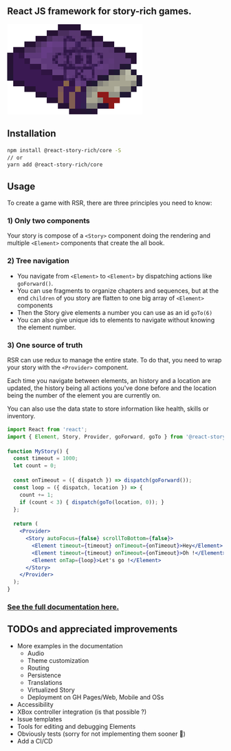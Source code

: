 ## React JS framework for story-rich games.

<img src="https://raw.githubusercontent.com/wasa42/react-story-rich/HEAD/documentation/static/react-story-rich.png" alt="RSR logo">

## Installation
```bash
npm install @react-story-rich/core -S
// or
yarn add @react-story-rich/core
```

## Usage
To create a game with RSR, there are three principles you need to know:

### 1) Only two components
Your story is compose of a `<Story>` component doing the rendering and multiple `<Element>`
components that create the all book.

### 2) Tree navigation
* You navigate from `<Element>` to `<Element>` by dispatching actions like `goForward()`.
* You can use fragments to organize chapters and sequences, but at the end `children` of you story
are flatten to one big array of `<Element>` components
* Then the Story give elements a number you can use as an id  `goTo(6)`
* You can also give unique ids to elements to navigate without knowing the element number.

### 3) One source of truth
RSR can use redux to manage the entire state. To do that, you need to wrap your story with
the `<Provider>` component.

Each time you navigate between elements, an history and a location are updated,
the history being all actions you've done before and the location being the number of the element
you are currently on.

You can also use the data state to store information like health, skills or inventory.

```jsx harmony static
import React from 'react';
import { Element, Story, Provider, goForward, goTo } from '@react-story-rich/core';

function MyStory() {
  const timeout = 1000;
  let count = 0;

  const onTimeout = ({ dispatch }) => dispatch(goForward());
  const loop = ({ dispatch, location }) => {
    count += 1;
    if (count < 3) { dispatch(goTo(location, 0)); }
  };

  return (
    <Provider>
      <Story autoFocus={false} scrollToBottom={false}>
        <Element timeout={timeout} onTimeout={onTimeout}>Hey</Element>
        <Element timeout={timeout} onTimeout={onTimeout}>Oh !</Element>
        <Element onTap={loop}>Let's go !</Element>
      </Story>
    </Provider>
  );
}
```
### [See the full documentation here.](https://wasa42.github.io/react-story-rich)

## TODOs and appreciated improvements
* More examples in the documentation
  * Audio
  * Theme customization
  * Routing
  * Persistence
  * Translations
  * Virtualized Story
  * Deployment on GH Pages/Web, Mobile and OSs
* Accessibility
* XBox controller integration (is that possible ?)
* Issue templates
* Tools for editing and debugging Elements
* Obviously tests (sorry for not implementing them sooner 🤷)
* Add a CI/CD
